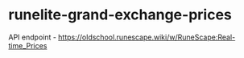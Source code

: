 # runelite-grand-exchange-prices

API endpoint - <https://oldschool.runescape.wiki/w/RuneScape:Real-time_Prices>
